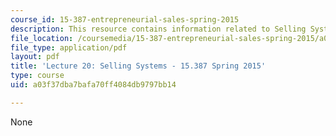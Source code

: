 ```yaml
---
course_id: 15-387-entrepreneurial-sales-spring-2015
description: This resource contains information related to Selling Systems.
file_location: /coursemedia/15-387-entrepreneurial-sales-spring-2015/a03f37dba7bafa70ff4084db9797bb14_MIT15_387S15_Lecture20.pdf
file_type: application/pdf
layout: pdf
title: 'Lecture 20: Selling Systems - 15.387 Spring 2015'
type: course
uid: a03f37dba7bafa70ff4084db9797bb14

---
```

None